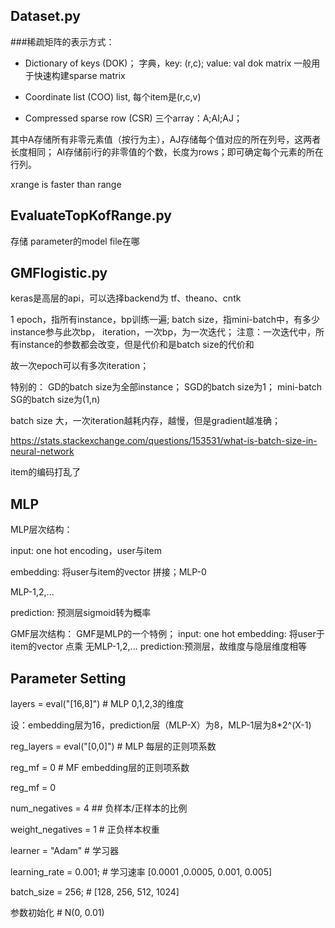 ## Dataset.py

###稀疏矩阵的表示方式：

- Dictionary of keys (DOK)；
字典，key: (r,c); value: val
dok matrix 一般用于快速构建sparse matrix

- Coordinate list (COO)
list, 每个item是(r,c,v)

- Compressed sparse row (CSR)
三个array：A;AI;AJ；

其中A存储所有非零元素值（按行为主），AJ存储每个值对应的所在列号，这两者长度相同；
AI存储前i行的非零值的个数，长度为rows；即可确定每个元素的所在行列。



xrange is faster than range





## EvaluateTopKofRange.py
存储 parameter的model file在哪


## GMFlogistic.py
keras是高层的api，可以选择backend为 tf、theano、cntk

1 epoch，指所有instance，bp训练一遍;
batch size，指mini-batch中，有多少instance参与此次bp，
iteration，一次bp，为一次迭代；
注意：一次迭代中，所有instance的参数都会改变，但是代价和是batch size的代价和

故一次epoch可以有多次iteration；

特别的：
GD的batch size为全部instance；
SGD的batch size为1；
mini-batch SG的batch size为(1,n)

batch size 大，一次iteration越耗内存，越慢，但是gradient越准确；


https://stats.stackexchange.com/questions/153531/what-is-batch-size-in-neural-network



item的编码打乱了

## MLP
MLP层次结构：

input: one hot encoding，user与item

embedding: 将user与item的vector 拼接；MLP-0

MLP-1,2,...

prediction: 预测层sigmoid转为概率


GMF层次结构：
GMF是MLP的一个特例；
input: one hot
embedding: 将user于item的vector 点乘
无MLP-1,2,...
prediction:预测层，故维度与隐层维度相等


## Parameter Setting
layers = eval("[16,8]")  # MLP 0,1,2,3的维度

设：embedding层为16，prediction层（MLP-X）为8，MLP-1层为8*2^(X-1)

reg_layers = eval("[0,0]")  # MLP 每层的正则项系数

reg_mf = 0  # MF embedding层的正则项系数

reg_mf = 0

num_negatives = 4  ## 负样本/正样本的比例

weight_negatives = 1  # 正负样本权重


learner = "Adam"  # 学习器

learning_rate = 0.001;  # 学习速率 [0.0001 ,0.0005, 0.001, 0.005]

batch_size = 256;  # [128, 256, 512, 1024]

参数初始化  # N(0, 0.01)